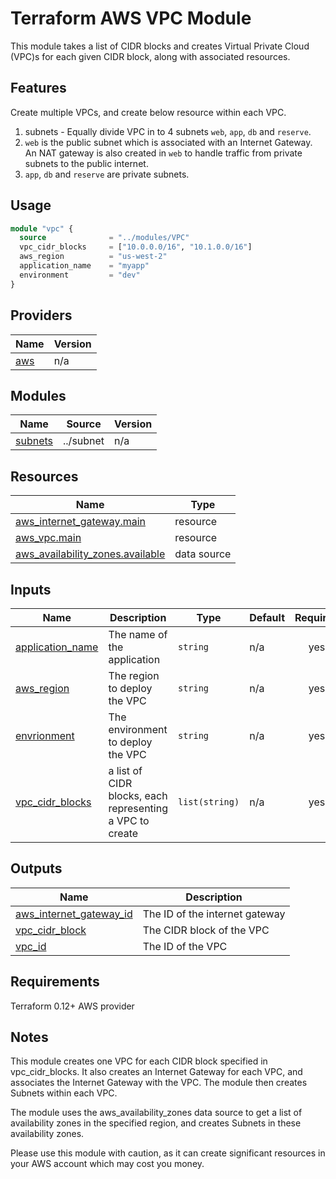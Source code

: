# Terraform AWS VPC Module

This module takes a list of CIDR blocks and creates Virtual Private Cloud (VPC)s for each given CIDR block, along with associated resources.

## Features

Create multiple VPCs, and create below resource within each VPC.

1. subnets - Equally divide VPC in to 4 subnets `web`, `app`, `db` and `reserve`.
2. `web` is the public subnet which is associated with an Internet Gateway. An NAT gateway is also created in `web` to handle traffic from private subnets to the public internet.
3. `app`, `db` and `reserve` are private subnets.

## Usage

```terraform
module "vpc" {
  source              = "../modules/VPC"
  vpc_cidr_blocks     = ["10.0.0.0/16", "10.1.0.0/16"]
  aws_region          = "us-west-2"
  application_name    = "myapp"
  environment         = "dev"
}
```

## Providers

| Name | Version |
|------|---------|
| <a name="provider_aws"></a> [aws](#provider\_aws) | n/a |

## Modules

| Name | Source | Version |
|------|--------|---------|
| <a name="module_subnets"></a> [subnets](#module\_subnets) | ../subnet | n/a |

## Resources

| Name | Type |
|------|------|
| [aws_internet_gateway.main](https://registry.terraform.io/providers/hashicorp/aws/latest/docs/resources/internet_gateway) | resource |
| [aws_vpc.main](https://registry.terraform.io/providers/hashicorp/aws/latest/docs/resources/vpc) | resource |
| [aws_availability_zones.available](https://registry.terraform.io/providers/hashicorp/aws/latest/docs/data-sources/availability_zones) | data source |

## Inputs

| Name | Description | Type | Default | Required |
|------|-------------|------|---------|:--------:|
| <a name="input_application_name"></a> [application\_name](#input\_application\_name) | The name of the application | `string` | n/a | yes |
| <a name="input_aws_region"></a> [aws\_region](#input\_aws\_region) | The region to deploy the VPC | `string` | n/a | yes |
| <a name="input_envrionment"></a> [envrionment](#input\_envrionment) | The environment to deploy the VPC | `string` | n/a | yes |
| <a name="input_vpc_cidr_blocks"></a> [vpc\_cidr\_blocks](#input\_vpc\_cidr\_blocks) | a list of CIDR blocks, each representing a VPC to create | `list(string)` | n/a | yes |

## Outputs

| Name | Description |
|------|-------------|
| <a name="output_aws_internet_gateway_id"></a> [aws\_internet\_gateway\_id](#output\_aws\_internet\_gateway\_id) | The ID of the internet gateway |
| <a name="output_vpc_cidr_block"></a> [vpc\_cidr\_block](#output\_vpc\_cidr\_block) | The CIDR block of the VPC |
| <a name="output_vpc_id"></a> [vpc\_id](#output\_vpc\_id) | The ID of the VPC |
<!-- END_TF_DOCS -->


## Requirements

Terraform 0.12+
AWS provider

## Notes

This module creates one VPC for each CIDR block specified in vpc_cidr_blocks. It also creates an Internet Gateway for each VPC, and associates the Internet Gateway with the VPC. The module then creates Subnets within each VPC.

The module uses the aws_availability_zones data source to get a list of availability zones in the specified region, and creates Subnets in these availability zones.

Please use this module with caution, as it can create significant resources in your AWS account which may cost you money.